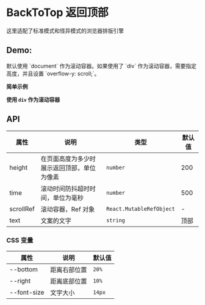# BackToTop 返回顶部

<Alert type="info">
  这里适配了标准模式和怪异模式的浏览器排版引擎
</Alert>

## Demo:

<Alert type="info">
  默认使用 `document` 作为滚动容器。如果使用了 `div` 作为滚动容器，需要指定高度，并且设置 `overflow-y: scroll;`。
</Alert>

**简单示例**
<code src="./demos/demo1.tsx"></code>

**使用 `div` 作为滚动容器**
<code src="./demos/demo2.tsx"></code>

## API

| 属性      | 说明                                       | 类型                     | 默认值 |
| --------- | ------------------------------------------ | ------------------------ | ------ |
| height    | 在页面高度为多少时展示返回顶部，单位为像素 | `number`                 | 200    |
| time      | 滚动时间防抖超时时间，单位为毫秒           | `number`                 | 500    |
| scrollRef | 滚动容器，Ref 对象                         | `React.MutableRefObject` | -      |
| text      | 文案的文字                                 | `string`                 | 顶部   |

### CSS 变量

| 属性        | 说明         | 默认值 |
| ----------- | ------------ | ------ |
| --bottom    | 距离右部位置 | `20%`  |
| --right     | 距离底部位置 | `10%`  |
| --font-size | 文字大小     | `14px` |
